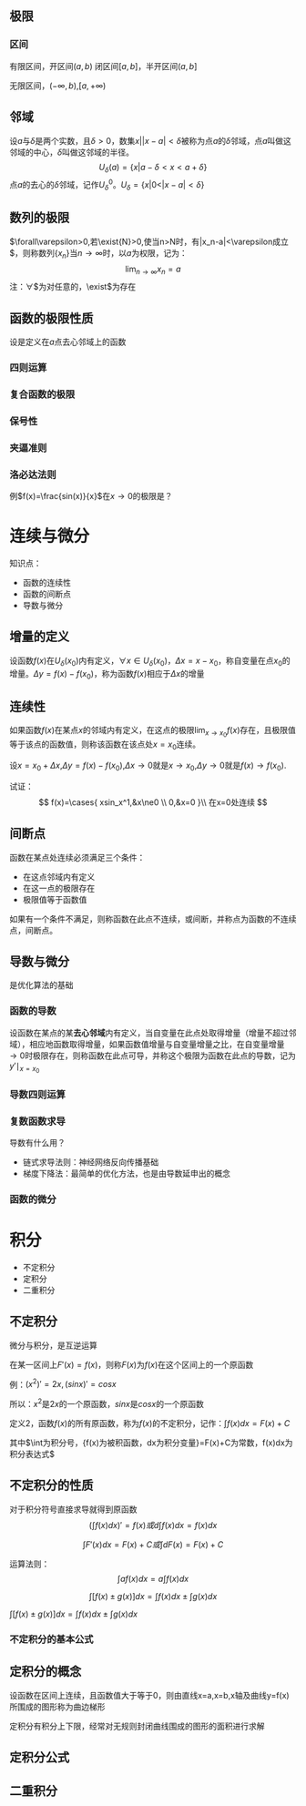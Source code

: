 ## 极限

### 区间

有限区间，开区间$(a,b)$ 闭区间$[a,b]$，半开区间$(a,b]$

无限区间，$(-\infty,b)$,$[a,+\infty)$



## 邻域

设$a$与$\delta$是两个实数，且$\delta>0$，数集${x||x-a|<\delta}$被称为点$a$的$\delta$邻域，点$a$叫做这邻域的中心，$\delta$叫做这邻域的半径。
$$
U_{\delta}(a)=\{x|a-\delta<x<a+\delta\}
$$
点$a$的去心的$\delta$邻域，记作$U_{\delta}^0$。$U_{\delta}=\{x|0<|x-a|<\delta\}$



## 数列的极限

$\forall\varepsilon>0,若\exist{N}>0,使当n>N时，有|x_n-a|<\varepsilon成立$，则称数列$\{x_n\}$当$n\to\infty$时，以$a$为权限，记为：
$$
\lim_{n\to\infty}x_n=a
$$
注：$\forall$$为对任意的，\exist$为存在

## 函数的极限性质

设是定义在$a$点去心邻域上的函数

### 四则运算

### 复合函数的极限

### 保号性

### 夹逼准则

### 洛必达法则

例$f(x)=\frac{sin(x)}{x}$在$x\to0$的极限是？

### 

# 连续与微分

知识点：

- 函数的连续性
- 函数的间断点
- 导数与微分

## 增量的定义

设函数$f(x)$在$U_\delta(x_0)$内有定义，$\forall{x}\in{U_{\delta}(x_0)}$，$\Delta{x}=x-x_0$，称自变量在点$x_0$的增量。$\Delta{y}=f(x)-f(x_0)$，称为函数$f(x)$相应于$\Delta{x}$的增量

## 连续性

如果函数$f(x)$在某点$x$的邻域内有定义，在这点的极限$\lim_{x\to{x_0}}f(x)$存在，且极限值等于该点的函数值，则称该函数在该点处$x=x_0$连续。

设$x=x_0+\Delta{x}$,$\Delta{y}=f(x)-f(x_0)$,$\Delta{x}\to0$就是$x\to{x_0}$,$\Delta{y}\to0$就是$f(x)\to f(x_0)$.

试证：
$$
f(x)=\cases{
 xsin_x^1,&x\ne0 \\
 0,&x=0
}\\
在x=0处连续
$$

## 间断点

函数在某点处连续必须满足三个条件：

- 在这点邻域内有定义
- 在这一点的极限存在
- 极限值等于函数值

如果有一个条件不满足，则称函数在此点不连续，或间断，并称点为函数的不连续点，间断点。

## 导数与微分

是优化算法的基础

### 函数的导数

设函数在某点的某**去心邻域**内有定义，当自变量在此点处取得增量（增量不超过邻域），相应地函数取得增量，如果函数值增量与自变量增量之比，在自变量增量$\to0$时极限存在，则称函数在此点可导，并称这个极限为函数在此点的导数，记为$y'\mid_{x=x_0}$

### 导数四则运算

### 复数函数求导

导数有什么用？

- 链式求导法则：神经网络反向传播基础
- 梯度下降法：最简单的优化方法，也是由导数延申出的概念

### 函数的微分



# 积分

- 不定积分
- 定积分
- 二重积分



## 不定积分

微分与积分，是互逆运算

在某一区间上$F'(x)=f(x)$，则称$F(x)$为$f(x)$在这个区间上的一个原函数

例：$(x^2)'=2x, (sinx)' = cosx$

所以：$x^2$是$2x$的一个原函数，$sinx$是$cosx$的一个原函数

定义2，函数$f(x)$的所有原函数，称为$f(x)$的不定积分，记作：$\int{f(x)dx}=F(x)+C$

其中$\int为积分号，{f(x)为被积函数，dx为积分变量}=F(x)+C为常数，f(x)dx为积分表达式$

## 不定积分的性质

对于积分符号直接求导就得到原函数
$$
(\int{f(x)dx})'=f(x) 或 d\int{f(x)dx} = f(x)dx
$$

$$
\int{F}'(x)dx = F(x)+C 或 \int{dF(x)} = F(x) + C
$$

运算法则：
$$
\int{af(x)dx} = a\int{f(x)dx}
$$

$$
\int[f(x) \pm g(x)]dx = \int{f(x)dx} \pm \int{g(x)dx}
$$

$\int[f(x) \pm g(x)]dx = \int{f(x)dx} \pm \int{g(x)dx}$

### 不定积分的基本公式

## 定积分的概念

设函数在区间上连续，且函数值大于等于0，则由直线x=a,x=b,x轴及曲线y=f(x)所围成的图形称为曲边梯形

定积分有积分上下限，经常对无规则封闭曲线围成的图形的面积进行求解

## 定积分公式

## 二重积分



